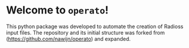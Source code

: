 # Welcome to `operato`!

This python package was developed to automate the creation of Radioss input files.
The repository and its initial structure was forked from 
(https://github.com/nawijn/operato) and expanded.


